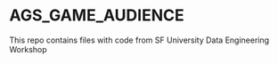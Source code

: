 # AGS_GAME_AUDIENCE
This repo contains files with code from SF University Data Engineering Workshop
